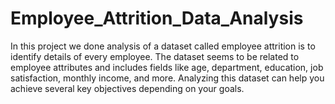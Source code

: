 # Employee_Attrition_Data_Analysis

In this project we done analysis of a dataset called employee attrition is to identify details of every employee. The dataset seems to be related to employee attributes and includes fields like age, department, education, job satisfaction, monthly income, and more. Analyzing this dataset can help you achieve several key objectives depending on your goals.

